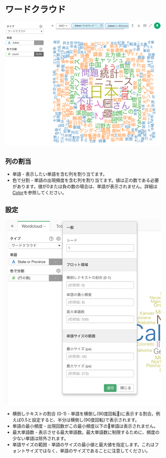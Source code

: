 # ワードクラウド

![](images/wordcloud-jp.png)

## 列の割当

* 単語 - 表示したい単語を含む列を割り当てます。 
* 色で分割 - 単語の出現頻度を含む列を割り当てます。値は正の数である必要があります。値が0または負の数の場合は、単語が表示されません。詳細は[Color](color.md)を参照してください。


## 設定

![](images/wordcloud-config-jp.png)

* 横倒しテキストの割合 (0-1) - 単語を横倒し(90度回転)に表示する割合。例えば0.5と設定すると、半分は横倒し(90度回転)で表示されます。
* 単語の最小頻度 - 出現回数がこの最小頻度以下の単語は表示されません。
* 最大単語数 - 表示させる最大単語数。最大単語数に制限するために、頻度の少ない単語は除外されます。
* 単語サイズの範囲 - 単語のサイズの最小値と最大値を指定します。これはフォントサイズではなく、単語のサイズであることに注意してください。
